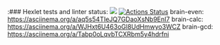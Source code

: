:### Hexlet tests and linter status:
<a href="https://codeclimate.com/github/AlexandrSperansky/frontend-project-44/maintainability"><img src="https://api.codeclimate.com/v1/badges/b7bba25769318a4d3405/maintainability" /></a>
[![Actions Status](https://github.com/AlexandrSperansky/frontend-project-44/workflows/hexlet-check/badge.svg)](https://github.com/AlexandrSperansky/frontend-project-44/actions)
brain-even: https://asciinema.org/a/aq5s54TIeJQ7GDaoXsNb9EnI7
brain-calc: https://asciinema.org/a/WJHxt6U463oGl8UdHmwyo3WCZ
brain-gcd:  https://asciinema.org/a/Tabp0oLqvbTCXRbm5y4hdrfni
